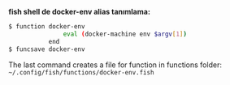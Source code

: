  **fish shell de docker-env alias tanımlama:**

```sh
$ function docker-env
               eval (docker-machine env $argv[1])
           end
$ funcsave docker-env
```

The last command creates a file for function in functions folder:
`~/.config/fish/functions/docker-env.fish`

